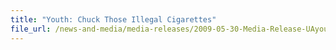 ```yaml
---
title: "Youth: Chuck Those Illegal Cigarettes"
file_url: /news-and-media/media-releases/2009-05-30-Media-Release-UAyouth.pdf
---
```

